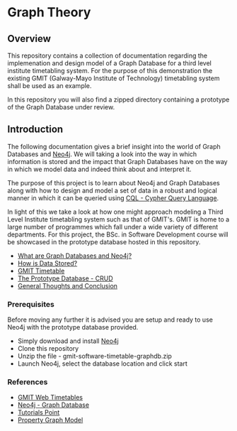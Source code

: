 # Graph Theory

## Overview
This repository contains a collection of documentation regarding the implemenation and design model of a Graph Database for a third level institute timetabling system. For the purpose of this demonstration the existing GMIT (Galway-Mayo Institute of Technology) timetabling system shall be used as an example.

In this repository you will also find a zipped directory containing a prototype of the Graph Database under review.

## Introduction

The following documentation gives a brief insight into the world of Graph Databases and [Neo4j](https://neo4j.com/).
We will taking a look into the way in which information is stored and the impact that Graph Databases have on the way in which we model data and indeed think about and interpret it.

The purpose of this project is to learn about Neo4j and Graph Databases along with how to design and model a set of data in a robust and logical manner in which it can be queried using [CQL - Cypher Query Language](https://neo4j.com/developer/cypher-query-language/).

In light of this we take a look at how one might approach modeling a Third Level Institute timetabling system such as that of GMIT's. GMIT is home to a large number of programmes which fall under a wide variety of different departments. For this project, the BSc. in Software Development course will be showcased in the prototype database hosted in this repository.

- [What are Graph Databases and Neo4j?](about-graphdb-and-neo4j)
- [How is Data Stored?](how-data-is-stored)
- [GMIT Timetable](gmit-timetable)
- [The Prototype Database - CRUD](prototype-database-crud)
- [General Thoughts and Conclusion](conclusion)

### Prerequisites 

Before moving any further it is advised you are setup and ready to use Neo4j with the prototype database provided. 

- Simply download and install [Neo4j](https://neo4j.com/download/)
- Clone this repository
- Unzip the file - gmit-software-timetable-graphdb.zip
- Launch Neo4j, select the database location and click start

### References

- [GMIT Web Timetables](http://timetable.gmit.ie/)
- [Neo4j - Graph Database](https://neo4j.com/)
- [Tutorials Point](https://www.tutorialspoint.com)
- [Property Graph Model](https://www.packtpub.com/mapt/book/Big-Data-and-Business-Intelligence/9781784393441/1/ch01lvl1sec09/The+property+graph+model)
